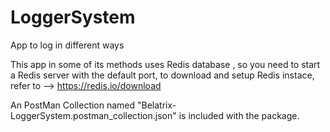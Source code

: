 # LoggerSystem
App to log in different ways

This app in some of its methods uses Redis database , so you need to start a Redis server with the default port, to download and setup Redis instace, refer to 
--> https://redis.io/download

An PostMan Collection named "Belatrix-LoggerSystem.postman_collection.json" is included with the package.


